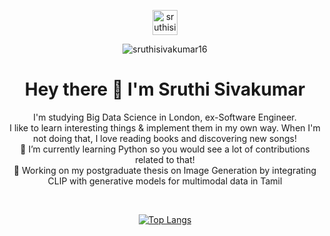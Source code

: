 <p align="center"> 
<a href="https://linkedin.com/in/sruthisivakumar16" target="blank"><img align="center" src="https://www.svgrepo.com/show/299433/linkedin.svg" alt="sruthisivakumar16" height="40" width="40" /></a>
<p align = "center"> <img src="https://komarev.com/ghpvc/?username=sruthisivakumar16&label=Profile%20views&color=0e75b6&style=flat" alt="sruthisivakumar16" /> </p>
<p> <h1  align = "center">Hey there 👋 I'm Sruthi Sivakumar </h1></p>
<p align="center">I'm studying Big Data Science in London, ex-Software Engineer.<br> 
I like to learn interesting things & implement them in my own way. When I'm not doing that, I love reading books and discovering new songs! <br>
🌱 I’m currently learning Python so you would see a lot of contributions related to that! <br>
📝 Working on my postgraduate thesis on Image Generation by integrating CLIP with generative models for multimodal data in Tamil </p>

<br><p align="center">[![Top Langs](https://github-readme-stats.vercel.app/api/top-langs/?username=sruthisivakumar16&layout=compact&theme=dark)](https://github.com/sruthisivakumar16/github-readme-stats)

